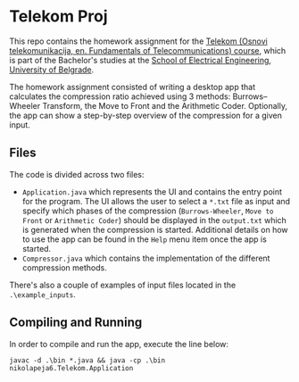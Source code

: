 # Telekom Proj

This repo contains the homework assignment for the [Telekom (Osnovi telekomunikacija, en. Fundamentals of Telecommunications) course][telekom], which is part of the Bachelor's studies at the [School of Electrical Engineering][school], [University of Belgrade][uni].

The homework assignment consisted of writing a desktop app that calculates the compression ratio achieved using 3 methods: Burrows–Wheeler Transform, the Move to Front and the Arithmetic Coder. Optionally, the app can show a step-by-step overview of the compression for a given input.

## Files

The code is divided across two files:

- `Application.java` which represents the UI and contains the entry point for the program. The UI allows the user to select a `*.txt` file as input and specify which phases of the compression (`Burrows-Wheeler`, `Move to Front` or `Arithmetic Coder`) should be displayed in the `output.txt` which is generated when the compression is started. Additional details on how to use the app can be found in the `Help` menu item once the app is started.
- `Compressor.java` which contains the implementation of the different compression methods.

There's also a couple of examples of input files located in the `.\example_inputs`.

## Compiling and Running

In order to compile and run the app, execute the line below:

```console
javac -d .\bin *.java && java -cp .\bin nikolapeja6.Telekom.Application
```

[telekom]: http://telit.etf.rs/kurs/osnovi-telekomunikacija-13e033otr/
[school]: https://www.etf.bg.ac.rs/
[uni]: https://www.bg.ac.rs/
